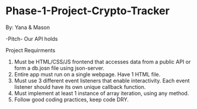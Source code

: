# Phase-1-Project-Crypto-Tracker
By: Yana & Mason

-Pitch-
  Our API holds


Project Requirments
1. Must be HTML/CSS/JS frontend that accesses data from a public API or form a db.josn file using json-server.
2. Entire app must run on a single webpage. Have 1 HTML file.
3. Must use 3 different event listeners that enable interactivity. Each event listener should have its own unique callback function. 
4. Must implement at least 1 instance of array iteration, using any method.
5. Follow good coding practices, keep code DRY. 



